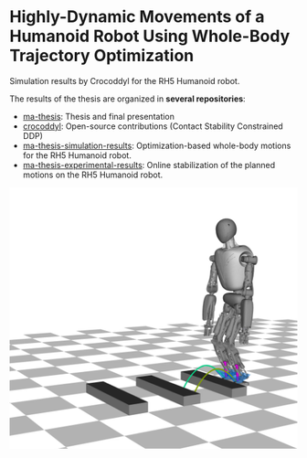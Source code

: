# Highly-Dynamic Movements of a Humanoid Robot Using Whole-Body Trajectory Optimization
Simulation results by Crocoddyl for the RH5 Humanoid robot.

The results of the thesis are organized in **several repositories**:

- [ma-thesis](https://github.com/julesser/ma-thesis): Thesis and final presentation
- [crocoddyl](https://github.com/julesser/crocoddyl): Open-source contributions (Contact Stability Constrained DDP)
- [ma-thesis-simulation-results](https://github.com/julesser/ma-thesis-simulation-results): Optimization-based whole-body motions for the RH5 Humanoid robot.
- [ma-thesis-experimental-results](https://github.com/julesser/ma-thesis-experimental-results): Online stabilization of the planned motions on the RH5 Humanoid robot.

![RH5 Humanoid Performing Multiple Jumps](https://github.com/julesser/ma-thesis/blob/master/fig/jumpObstacles/snaps/1x.png)
